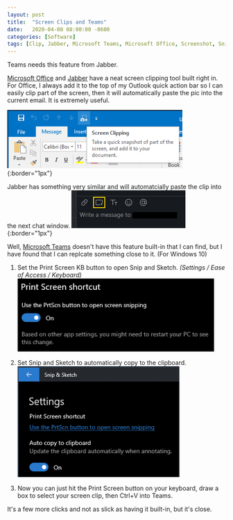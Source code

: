 ```yaml
---
layout: post
title:  "Screen Clips and Teams"
date:   2020-04-08 08:00:00 -0600
categories: [Software]
tags: [Clip, Jabber, Microsoft Teams, Microsoft Office, Screenshot, Snip and Sketch, Windows]
---
```


Teams needs this feature from Jabber.

[Microsoft Office](https://office.microsoft.com) and [Jabber](https://www.cisco.com/c/en/us/products/unified-communications/jabber/index.html) have a neat screen clipping tool built right in. For Office, I always add it to the top of my Outlook quick action bar so I can easily clip part of the screen, then it will automatically paste the pic into the current email. It is extremely useful.

![Outlook Screen Clip](/assets/2020/04/outlook-ccreen-clipping.png){:border="1px"}

Jabber has something very similar and will automatcially paste the clip into the next chat window. ![Jabber Screen Clip](/assets/2020/04/jabber-screen-clipping.png){:border="1px"}

Well, [Microsoft Teams](https://teams.microsoft.com) doesn't have this feature built-in that I can find, but I have found that I can replcate something close to it. (For Windows 10)

1. Set the Print Screen KB button to open Snip and Sketch. _(Settings / Ease of Access / Keyboard)_ ![Print Screen Button](/assets/2020/04/1-print-screen-shortcut.png)
   
2. Set Snip and Sketch to automatically copy to the clipboard. ![Auto copy to clipboard](/assets/2020/04/2-auto-copy-to-clipboard.png)
   
3. Now you can just hit the Print Screen button on your keyboard, draw a box to select your screen clip, then Ctrl+V into Teams.

It's a few more clicks and not as slick as having it built-in, but it's close.
